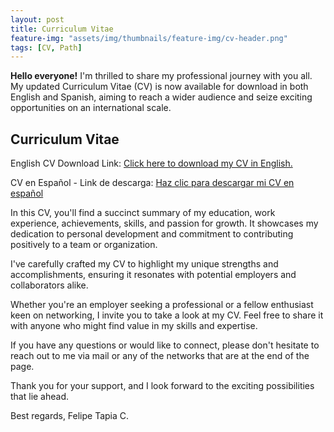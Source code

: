 ```yaml
---
layout: post
title: Curriculum Vitae 
feature-img: "assets/img/thumbnails/feature-img/cv-header.png"
tags: [CV, Path]
---
```

**Hello everyone!**
I'm thrilled to share my professional journey with you all. My updated Curriculum Vitae (CV) is now available for download in both English and Spanish, aiming to reach a wider audience and seize exciting opportunities on an international scale.

## Curriculum Vitae

English CV Download Link: [Click here to download my CV in English.](https://drive.google.com/file/d/1mO3zxmuiDI3nhZEqYduwGyTHnBFD3S8v/view?usp=sharing)

CV en Español - Link de descarga: [Haz clic para descargar mi CV en español](https://drive.google.com/file/d/1o2r1jjhe7RyJ2Yk8-EHhF4LGRPzVJ7mT/view?usp=sharing)

In this CV, you'll find a succinct summary of my education, work experience, achievements, skills, and passion for growth. It showcases my dedication to personal development and commitment to contributing positively to a team or organization.

I've carefully crafted my CV to highlight my unique strengths and accomplishments, ensuring it resonates with potential employers and collaborators alike.

Whether you're an employer seeking a  professional or a fellow enthusiast keen on networking, I invite you to take a look at my CV. Feel free to share it with anyone who might find value in my skills and expertise.

If you have any questions or would like to connect, please don't hesitate to reach out to me via mail or any of the networks that are at the end of the page.

Thank you for your support, and I look forward to the exciting possibilities that lie ahead.

Best regards,
Felipe Tapia C. 
